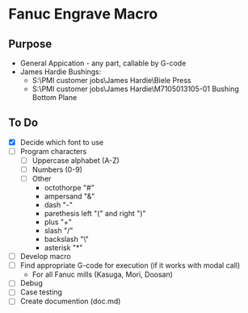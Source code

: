 # Fanuc Engrave Macro

## Purpose
  - General Appication - any part, callable by G-code
  - James Hardie Bushings:
    - S:\PMI customer jobs\James Hardie\Biele Press
    - S:\PMI customer jobs\James Hardie\M7105013105-01 Bushing Bottom Plane

## To Do
  - [X] Decide which font to use
  - [ ] Program characters
    - [ ] Uppercase alphabet (A-Z)
    - [ ] Numbers (0-9)
    - [ ] Other
      - octothorpe "#"
      - ampersand "&"
      - dash "-"
      - parethesis left "(" and right ")"
      - plus "+"
      - slash "/"
      - backslash "\\"
      - asterisk "*"
  - [ ] Develop macro
  - [ ] Find appropriate G-code for execution (if it works with modal call)
    - For all Fanuc mills (Kasuga, Mori, Doosan)
  - [ ] Debug
  - [ ] Case testing
  - [ ] Create documention (doc.md)
